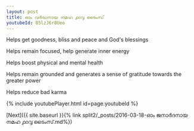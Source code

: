 ```yaml
---
layout: post
title: ഓം വർദ്ധനായ നമഹ ൧൦൮ ടൈംസ്
youtubeId: 85lzJ6r8Ueo
---
```

 
 
Helps get goodness, bliss and peace and God's blessings
 
Helps remain focused, help generate inner energy 
 
Helps boost physical and mental health 
 
Helps remain grounded and generates a sense of gratitude towards the greater power 
 
Helps reduce bad karma
 
 
 
 


{% include youtubePlayer.html id=page.youtubeId %}
 
[Next]({{ site.baseurl }}{% link  split2/_posts/2016-03-18-ഓം ജനാർദനായ നമഹ ൧൦൮ ടൈംസ്.md%})
 
